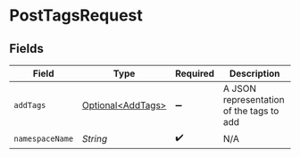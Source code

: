 # PostTagsRequest


## Fields

| Field                                                | Type                                                 | Required                                             | Description                                          |
| ---------------------------------------------------- | ---------------------------------------------------- | ---------------------------------------------------- | ---------------------------------------------------- |
| `addTags`                                            | [Optional\<AddTags>](../../models/shared/AddTags.md) | :heavy_minus_sign:                                   | A JSON representation of the tags to add             |
| `namespaceName`                                      | *String*                                             | :heavy_check_mark:                                   | N/A                                                  |